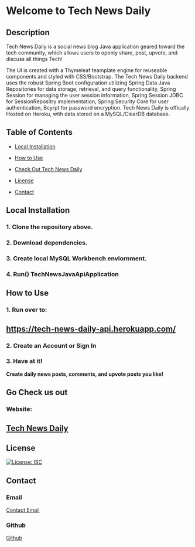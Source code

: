 # Welcome to Tech News Daily

## Description

Tech News Daily is a social news blog Java application geared toward the tech community, which allows users to openly share, post, upvote, and discuss all things Tech!

The UI is created with a Thymeleaf teamplate engine for reuseable components and styled with CSS/Bootstrap. 
The Tech News Daily backend uses the robust Spring Boot configuration utilizing Spring Data Java Repositories for data storage, retrieval, and query functionality, Spring Session for managing the user session information, Spring Session JDBC for SessionRepositry implementation, Spring Security Core for user authentication, Bcyrpt for password encryption. 
Tech News Daily is offically Hosted on Heroku, with data stored on a MySQL/ClearDB database.

## Table of Contents

- [Local Installation](#local-installation)

- [How to Use](#how-to-use)

- [Check Out Tech News Daily](#go-check-us-out)

- [License](#license)

- [Contact](#contact)

## Local Installation

### 1. Clone the repository above.
### 2. Download dependencies.
### 3. Create local MySQL Workbench enviornment.
### 4. Run() TechNewsJavaApiApplication

## How to Use

### 1. Run over to:
## https://tech-news-daily-api.herokuapp.com/

### 2. Create an Account or Sign In 

### 3. Have at it! 
**Create daily news posts, comments, and upvote posts you like!**

## Go Check us out

### Website: 
## [Tech News Daily](https://tech-news-daily-api.herokuapp.com/)


## License

[![License: ISC](https://img.shields.io/badge/License-ISC-blue.svg)](https://opensource.org/licenses/ISC)

## Contact

### Email

[Contact Email](mailto:create.jasminedaniels@gmail.com)

### Github

[Github](https://github.com/JasmineDaniels)
